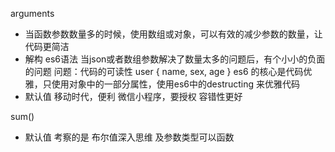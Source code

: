 arguments
- 当函数参数数量多的时候，使用数组或对象，可以有效的减少参数的数量，让代码更简洁
- 解构 es6语法
  当json或者数组参数解决了数量太多的问题后，有个小小的负面的问题
  问题：代码的可读性
  user { name, sex, age }
es6 的核心是代码优雅，只使用对象中的一部分属性，使用es6中的destructing 来优雅代码
- 默认值
  移动时代，便利
  微信小程序，要授权
  容错性更好

sum()
- 默认值 考察的是 布尔值深入思维 及参数类型可以函数
